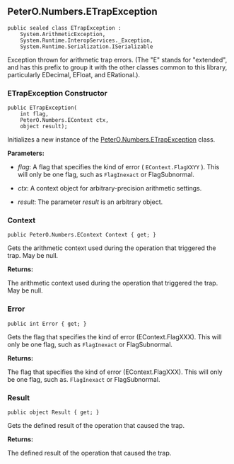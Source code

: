 ## PeterO.Numbers.ETrapException

    public sealed class ETrapException :
        System.ArithmeticException,
        System.Runtime.InteropServices._Exception,
        System.Runtime.Serialization.ISerializable

Exception thrown for arithmetic trap errors. (The "E" stands for "extended", and has this prefix to group it with the other classes common to this library, particularly EDecimal, EFloat, and ERational.).

### ETrapException Constructor

    public ETrapException(
        int flag,
        PeterO.Numbers.EContext ctx,
        object result);

Initializes a new instance of the [PeterO.Numbers.ETrapException](PeterO.Numbers.ETrapException.md) class.

<b>Parameters:</b>

 * <i>flag</i>: A flag that specifies the kind of error ( `EContext.FlagXXYY` ). This will only be one flag, such as `FlagInexact` or FlagSubnormal.

 * <i>ctx</i>: A context object for arbitrary-precision arithmetic settings.

 * <i>result</i>: The parameter <i>result</i>
is an arbitrary object.

### Context

    public PeterO.Numbers.EContext Context { get; }

Gets the arithmetic context used during the operation that triggered the trap. May be null.

<b>Returns:</b>

The arithmetic context used during the operation that triggered the trap. May be null.

### Error

    public int Error { get; }

Gets the flag that specifies the kind of error (EContext.FlagXXX). This will only be one flag, such as `FlagInexact` or FlagSubnormal.

<b>Returns:</b>

The flag that specifies the kind of error (EContext.FlagXXX). This will only be one flag, such as. `FlagInexact` or FlagSubnormal.

### Result

    public object Result { get; }

Gets the defined result of the operation that caused the trap.

<b>Returns:</b>

The defined result of the operation that caused the trap.
